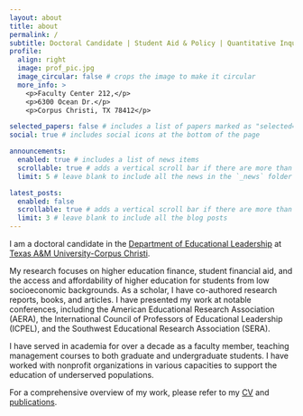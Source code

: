 ```yaml
---
layout: about
title: about
permalink: /
subtitle: Doctoral Candidate | Student Aid & Policy | Quantitative Inquiry <br> <a href='https://www.tamucc.edu/'>Texas A&M University-Corpus Christi</a>
profile:
  align: right
  image: prof_pic.jpg
  image_circular: false # crops the image to make it circular
  more_info: >
    <p>Faculty Center 212,</p>
    <p>6300 Ocean Dr.</p>
    <p>Corpus Christi, TX 78412</p>

selected_papers: false # includes a list of papers marked as "selected={true}"
social: true # includes social icons at the bottom of the page

announcements:
  enabled: true # includes a list of news items
  scrollable: true # adds a vertical scroll bar if there are more than 3 news items
  limit: 5 # leave blank to include all the news in the `_news` folder

latest_posts:
  enabled: false
  scrollable: true # adds a vertical scroll bar if there are more than 3 new posts items
  limit: 3 # leave blank to include all the blog posts
---
```




I am a doctoral candidate in the [Department of Educational Leadership](https://www.tamucc.edu/education/departments/edld/index.php) at [Texas A&M University-Corpus Christi](https://www.tamucc.edu/).

 
My research focuses on higher education finance, student financial aid, and the access and affordability of higher education for students from low socioeconomic backgrounds. As a scholar, I have co-authored research reports, books, and articles. I have presented my work at notable conferences, including the American Educational Research Association (AERA), the International Council of Professors of Educational Leadership (ICPEL), and the Southwest Educational Research Association (SERA).

I have served in academia for over a decade as a faculty member, teaching management courses to both graduate and undergraduate students. I have worked with nonprofit organizations in various capacities to support the education of underserved populations.

For a comprehensive overview of my work, please refer to my [CV](https://bibekluitel.com/assets/pdf/cv_full_bibekluitel.pdf) and [publications](https://bibekluitel.com/publications/).




